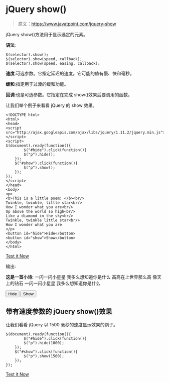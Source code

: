 # jQuery show()

> 原文：<https://www.javatpoint.com/jquery-show>

jQuery show()方法用于显示选定的元素。

**语法**:

```
$(selector).show();
$(selector).show(speed, callback);
$(selector).show(speed, easing, callback);

```

**速度**:可选参数。它指定延迟的速度。它可能的值有慢、快和毫秒。

**缓和**:指定用于过渡的缓和功能。

**回调**:也是可选参数。它指定在完成 show()效果后要调用的函数。

让我们举个例子来看看 jQuery 的 show 效果。

```
<!DOCTYPE html>
<html>
<head>
<script src="http://ajax.googleapis.com/ajax/libs/jquery/1.11.2/jquery.min.js"></script>
<script>
$(document).ready(function(){
        $("#hide").click(function(){
        $("p").hide();
    });
    $("#show").click(function(){
        $("p").show();
    });
});
</script>
</head>
<body>
<p>
<b>This is a little poem: </b><br/>
Twinkle, twinkle, little star<br/>
How I wonder what you are<br/>
Up above the world so high<br/>
Like a diamond in the sky<br/>
Twinkle, twinkle little star<br/>
How I wonder what you are
</p>
<button id="hide">Hide</button>
<button id="show">Show</button>
</body>
</html>

```

[Test it Now](https://www.javatpoint.com/oprweb/test.jsp?filename=jqueryshow1)

输出:

**这是一首小诗:**
一闪一闪小星星
我多么想知道你是什么
高高在上世界那么高
像天上的钻石
一闪一闪小星星
我多么想知道你是什么

<button id="hide">Hide</button> <button id="show">Show</button>

## 带有速度参数的 jQuery show()效果

让我们看看 jQuery 以 1500 毫秒的速度显示效果的例子。

```
$(document).ready(function(){
        $("#hide").click(function(){
        $("p").hide(1000);
    });
    $("#show").click(function(){
        $("p").show(1500);
    });
});

```

[Test it Now](https://www.javatpoint.com/oprweb/test.jsp?filename=jqueryshow2)